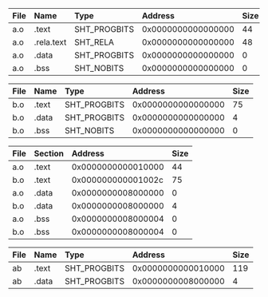 | File  | Name       | Type         | Address            | Size  |
| :---- | :----      | :----        | :----              | :---- |
| a.o   | .text      | SHT_PROGBITS | 0x0000000000000000 | 44    |
| a.o   | .rela.text | SHT_RELA     | 0x0000000000000000 | 48    |
| a.o   | .data      | SHT_PROGBITS | 0x0000000000000000 | 0     |
| a.o   | .bss       | SHT_NOBITS   | 0x0000000000000000 | 0     |

| File  | Name  | Type         | Address            | Size  |
| :---- | :---- | :----        | :----              | :---- |
| b.o   | .text | SHT_PROGBITS | 0x0000000000000000 | 75    |
| b.o   | .data | SHT_PROGBITS | 0x0000000000000000 | 4     |
| b.o   | .bss  | SHT_NOBITS   | 0x0000000000000000 | 0     |

| File  | Section | Address            | Size  |
| :---- | :----   | :----              | :---- |
| a.o   | .text   | 0x0000000000010000 | 44    |
| b.o   | .text   | 0x000000000001002c | 75    |
| a.o   | .data   | 0x0000000008000000 | 0     |
| b.o   | .data   | 0x0000000008000000 | 4     |
| a.o   | .bss    | 0x0000000008000004 | 0     |
| b.o   | .bss    | 0x0000000008000004 | 0     |

| File  | Name  | Type         | Address            | Size  |
| :---- | :---- | :----        | :----              | :---- |
| ab    | .text | SHT_PROGBITS | 0x0000000000010000 | 119   |
| ab    | .data | SHT_PROGBITS | 0x0000000008000000 | 4     |

